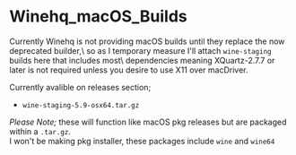 # Winehq_macOS_Builds
 
 Currently Winehq is not providing macOS builds until they replace the now deprecated builder,\ so as I temporary measure I'll attach `wine-staging` builds here that includes most\ dependencies meaning XQuartz-2.7.7 or later is not required unless you desire to use X11 over macDriver.
 
 Currently avalible on releases section;
 - `wine-staging-5.9-osx64.tar.gz`

_Please Note;_ these will function like macOS pkg releases but are packaged within a `.tar.gz`.\
I won't be making pkg installer, these packages include `wine` and `wine64`
